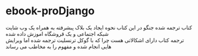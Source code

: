 # ebook-proDjango
کتاب ترجمه شده جنگو 
در این کتاب نحوه ایجاد یک بلاک پبشرفته به همراه یک وب شایت شبکه اجتماعی و یک قروشگاه اموزش داده شده  
ترجمه کتاب دارای اشکالاتی هست  چرا که با گوکل ترنسلیت ترجمه شده اما ویرایش هایی انجام شده و مفهوم را به مخاطب می رساند 
